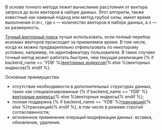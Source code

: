 В основе точного метода лежит вычисление расстояния от вектора запроса до всех векторов в наборе данных. Этот алгоритм, также известный как наивный подход или метод грубой силы, имеет время выполнения `O(dn)`, где `n` — количество векторов в наборе данных, а `d` — их размерность.

[Точный векторный поиск](../udf/list/knn.md#exact-vector-search-examples) лучше использовать, если полный перебор искомых векторов происходит за приемлемое время. В том числе, когда их можно предварительно отфильтровать по некоторому условию, например, по идентификатору пользователя. В таких случаях точный метод может работать быстрее, чем текущая реализация {% if backend_name == 'YDB' %}[векторных индексов](../../../dev/vector-indexes.md){% else %}векторных индексов{% endif %}.

Основные преимущества:

* отсутствие необходимости в дополнительных структурах данных, таких как специализированные {% if backend_name == 'YDB' %}[векторные индексы](../../../concepts/glossary.md#vector-index){% else %}векторные индексы{% endif %};
* полная поддержка {% if backend_name == 'YDB' %}[транзакций](../../../concepts/glossary.md#transactions){% else %}транзакций{% endif %}, в том числе в режиме строгой согласованности;
* мгновенное применение операций модификации данных: вставка, обновление, удаление.